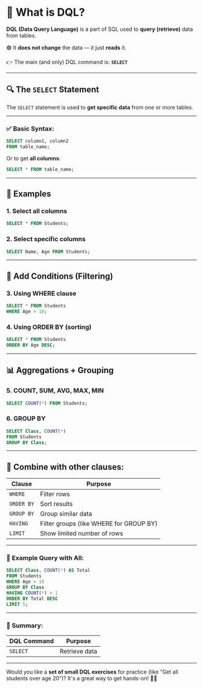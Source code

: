 # 🧠 What is DQL?

**DQL (Data Query Language)** is a part of SQL used to **query (retrieve)** data from tables.

🟢 It **does not change** the data — it just **reads** it.

👉 The main (and only) DQL command is: **`SELECT`**

---

## 🔍 The `SELECT` Statement

The `SELECT` statement is used to **get specific data** from one or more tables.

---

### ✅ Basic Syntax:

```sql
SELECT column1, column2
FROM table_name;
```

Or to get **all columns**:

```sql
SELECT * FROM table_name;
```

---

## 📘 Examples

### 1. **Select all columns**

```sql
SELECT * FROM Students;
```

### 2. **Select specific columns**

```sql
SELECT Name, Age FROM Students;
```

---

## 🎯 Add Conditions (Filtering)

### 3. **Using WHERE clause**

```sql
SELECT * FROM Students
WHERE Age > 18;
```

### 4. **Using ORDER BY (sorting)**

```sql
SELECT * FROM Students
ORDER BY Age DESC;
```

---

## 📊 Aggregations + Grouping

### 5. **COUNT, SUM, AVG, MAX, MIN**

```sql
SELECT COUNT(*) FROM Students;
```

### 6. **GROUP BY**

```sql
SELECT Class, COUNT(*) 
FROM Students
GROUP BY Class;
```

---

## 🔄 Combine with other clauses:

| Clause     | Purpose                                 |
| ---------- | --------------------------------------- |
| `WHERE`    | Filter rows                             |
| `ORDER BY` | Sort results                            |
| `GROUP BY` | Group similar data                      |
| `HAVING`   | Filter groups (like WHERE for GROUP BY) |
| `LIMIT`    | Show limited number of rows             |

---

### 📌 Example Query with All:

```sql
SELECT Class, COUNT(*) AS Total
FROM Students
WHERE Age > 18
GROUP BY Class
HAVING COUNT(*) > 1
ORDER BY Total DESC
LIMIT 5;
```

---

### 🧠 Summary:

| DQL Command | Purpose       |
| ----------- | ------------- |
| `SELECT`    | Retrieve data |

---

Would you like a **set of small DQL exercises** for practice (like “Get all students over age 20”)?
It's a great way to get hands-on! 🧩💡
